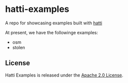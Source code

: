 # hatti-examples

A repo for showcasing examples built with [hatti](http://github.com/onaio/hatti)

At present, we have the followinge examples:
 * osm
 * stolen

## License

Hatti Examples is released under the [Apache 2.0 License](http://opensource.org/licenses/Apache-2.0).
